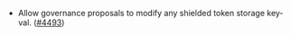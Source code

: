 - Allow governance proposals to modify any shielded token storage key-val.
  ([\#4493](https://github.com/anoma/namada/pull/4493))
